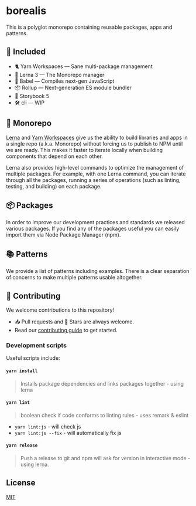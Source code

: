 # borealis

This is a polyglot monorepo containing reusable packages, apps and patterns.

## 🚀 Included

- 🐈 Yarn Workspaces — Sane multi-package management
- 🐉 Lerna 3 — The Monorepo manager
- 🐠 Babel — Compiles next-gen JavaScript
- 📦 Rollup — Next-generation ES module bundler
- 📖 Storybook 5
- 🛠️ cli — WIP

<!--
- ⚛️ Create React App 3
✨ Host Multiple CRA Apps, Component Libraries & Storybooks in one Monorepo
🔥 Hot Reload all Apps, Components & Storybooks
👨‍🔬 Test all workspaces with Eslint & Jest using one command
:octocat: Deploy your apps to Github Pages using one command -->

## 🚄 Monorepo

[Lerna](https://lerna.js.org) and [Yarn Workspaces](https://yarnpkg.com/lang/en/docs/workspaces/) give us the ability to build libraries and apps in a single repo (a.k.a. Monorepo) without forcing us to publish to NPM until we are ready. This makes it faster to iterate locally when building components that depend on each other.

Lerna also provides high-level commands to optimize the management of multiple packages. For example, with one Lerna command, you can iterate through all the packages, running a series of operations (such as linting, testing, and building) on each package.

## 📦 Packages

In order to improve our development practices and standards we released various packages. If you find any of the packages useful you can easily import them via Node Package Manager (npm).

## 📚 Patterns

We provide a list of patterns including examples. There is a clear separation of concerns to make multiple patterns usable altogether.

<!-- - ⚛️ React — JavaScript library for user interfaces
- 💅 styled-components — CSS in JS elegance
- 📖 Storybook — UI Component Environment
- 🃏 Jest — Unit/Snapshot Testing -->

## 👏 Contributing

We welcome contributions to this repository!

- 📥 Pull requests and 🌟 Stars are always welcome.
- Read our [contributing guide](CONTRIBUTING.md) to get started.

### Development scripts

Useful scripts include:

#### `yarn install`

> Installs package dependencies and links packages together - using lerna

#### `yarn lint`

> boolean check if code conforms to linting rules - uses remark & eslint

- `yarn lint:js` - will check js
- `yarn lint:js --fix` - will automatically fix js

#### `yarn release`

> Push a release to git and npm will ask for version in interactive mode - using lerna.

## License

[MIT](LICENSE)
